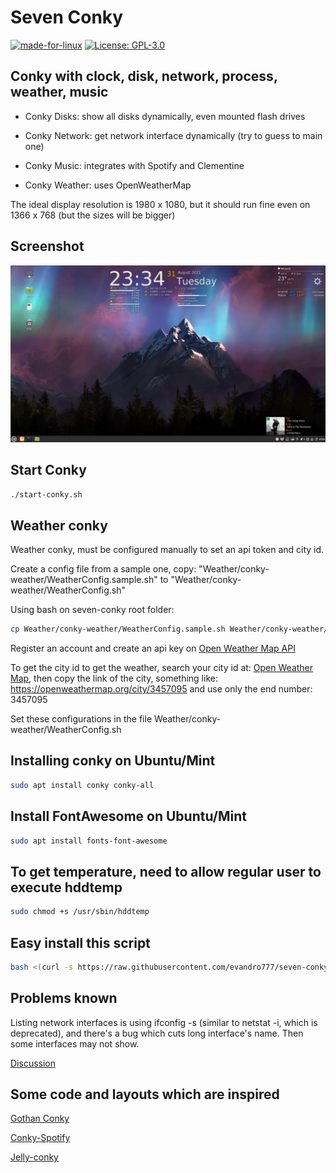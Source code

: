 # Seven Conky

[![made-for-linux](https://img.shields.io/badge/Linux-1f425f?logo=linux)](https://www.linux.org/)
[![License: GPL-3.0](https://img.shields.io/badge/license-GPL--3.0-orange)](https://opensource.org/licenses/GPL-3.0)

## Conky with clock, disk, network, process, weather, music

* Conky Disks: show all disks dynamically, even mounted flash drives

* Conky Network: get network interface dynamically (try to guess to main one)

* Conky Music: integrates with Spotify and Clementine

* Conky Weather: uses OpenWeatherMap

The ideal display resolution is 1980 x 1080, but it should run fine even on 1366 x 768 (but the sizes will be bigger)

## Screenshot

![Screenshot](screenshot.png)

## Start Conky

`./start-conky.sh`

## Weather conky

Weather conky, must be configured manually to set an api token and city id.

Create a config file from a sample one, copy: "Weather/conky-weather/WeatherConfig.sample.sh" to "Weather/conky-weather/WeatherConfig.sh"

Using bash on seven-conky root folder:

```bash
cp Weather/conky-weather/WeatherConfig.sample.sh Weather/conky-weather/WeatherConfig.sh
```

Register an account and create an api key on [Open Weather Map API](https://home.openweathermap.org/api_keys)

To get the city id to get the weather, search your city id at: [Open Weather Map](https://openweathermap.org/), then copy the link of the city, something like: <https://openweathermap.org/city/3457095> and use only the end number: 3457095

Set these configurations in the file Weather/conky-weather/WeatherConfig.sh

## Installing conky on Ubuntu/Mint

```bash
sudo apt install conky conky-all
```

## Install FontAwesome on Ubuntu/Mint

```bash
sudo apt install fonts-font-awesome
```

## To get temperature, need to allow regular user to execute hddtemp

```bash
sudo chmod +s /usr/sbin/hddtemp
```

## Easy install this script

```bash
bash <(curl -s https://raw.githubusercontent.com/evandro777/seven-conky/main/install.sh)
```

## Problems known

Listing network interfaces is using ifconfig -s (similar to netstat -i, which is deprecated), and there's a bug which cuts long interface's name.
Then some interfaces may not show.

[Discussion](https://bugzilla.redhat.com/show_bug.cgi?id=1557470)

## Some code and layouts which are inspired

[Gothan Conky](https://www.gnome-look.org/p/1084945)

[Conky-Spotify](https://github.com/Madh93/conky-spotify)

[Jelly-conky](https://github.com/muhammad-yasmin/jelly-conky)
